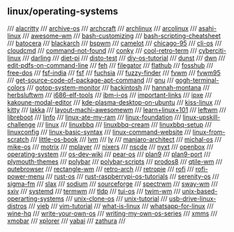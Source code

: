 ## linux/operating-systems

/// [alacritty](https://github.com/alacritty/alacritty)
/// [archive-os](https://archiveos.org/)
/// [archcraft](https://archcraft.io/)
/// [archlinux](https://archlinux.org/)
/// [arcolinux](https://www.arcolinux.info/)
/// [asahi-linux](https://asahilinux.org/)
/// [awesome-wm](https://awesomewm.org/)
/// [bash-customizing](https://phoenixnap.com/kb/change-bash-prompt-linux)
/// [bash-scripting-cheatsheet](https://devhints.io/bash)
/// [batocera](https://batocera.org/)
/// [blackarch](https://blackarch.org/)
/// [bspwm](https://github.com/baskerville/bspwm)
/// [camelot](https://github.com/IngvarX/Camelot)
/// [chicago-95](https://github.com/grassmunk/Chicago95)
/// [cli-os](https://archiveos.org/tag/cli/)
/// [cloudcmd](https://cloudcmd.io/)
/// [command-not-found](https://command-not-found.com/)
/// [conky](https://github.com/brndnmtthws/conky)
/// [cool-retro-term](https://github.com/Swordfish90/cool-retro-term)
/// [cyberciti-linux](https://www.cyberciti.biz/)
/// [darling](https://darlinghq.org/)
/// [diet-pi](https://dietpi.com/)
/// [disto-test](https://distrotest.net/index.php)
/// [diy-os-tutorial](https://github.com/cfenollosa/os-tutorial)
/// [dunst](https://dunst-project.org/)
/// [dwn](https://dwm.suckless.org/)
/// [edit-pdfs-on-command-line](https://opensource.com/article/21/7/qpdf-command-line)
/// [feh](https://feh.finalrewind.org/)
/// [filegator](https://github.com/filegator/filegator)
/// [flathub](https://flathub.org/)
/// [fosshub](https://www.fosshub.com/)
/// [free-dos](http://freedos.org/)
/// [fsf-india](https://fsf.org.in/)
/// [fsf](https://www.fsf.org/)
/// [fuchsia](https://fuchsia.dev/)
/// [fuzzy-finder](https://github.com/junegunn/fzf)
/// [fvwm](https://www.fvwm.org/)
/// [fvwm95](http://fvwm95.sourceforge.net/)
/// [get-source-code-of-package-apt-command](https://www.cyberciti.biz/faq/how-to-get-source-code-of-package-using-the-apt-command-on-debian-or-ubuntu/)
/// [gnu](https://www.gnu.org/)
/// [gogh-terminal-colors](https://mayccoll.github.io/Gogh/)
/// [gotop-system-monitor](https://github.com/xxxserxxx/gotop)
/// [hackintosh](https://hackintosh.com/)
/// [hannah-montana](http://hannahmontana.sourceforge.net/)
/// [herbsluftwm](https://herbstluftwm.org/)
/// [i686-elf-tools](https://github.com/lordmilko/i686-elf-tools)
/// [ibm-i-os](https://en.wikipedia.org/wiki/IBM_i)
/// [important-links](https://www.aktsbot.in/links.html)
/// [ipxe](https://ipxe.org/)
/// [kakoune-modal-editor](https://github.com/mawww/kakoune)
/// [kde-plasma-desktop-on-ubuntu](https://itsfoss.com/install-kde-on-ubuntu/)
/// [kiss-linux](https://k1sslinux.org/)
/// [kitty](https://sw.kovidgoyal.net/kitty/)
/// [lakka](http://www.lakka.tv/)
/// [layout-machi-awesomewm](https://github.com/xinhaoyuan/layout-machi)
/// [learn+linux+101](https://developer.ibm.com/tutorials/l-lpic1-106-1/)
/// [leftwm](https://github.com/leftwm/leftwm)
/// [libreboot](https://libreboot.org/)
/// [linfo](http://www.linfo.org/index.html)
/// [linux-ate-my-ram](https://www.linuxatemyram.com/)
/// [linux-foundation](https://www.linuxfoundation.org/)
/// [linux-upskill-challenge](https://www.i-programmer.info/news/126-os/14721-the-linux-upskill-challenge.html)
/// [linux](https://www.linux.org/)
/// [linuxbbq](https://linuxbbq.com/)
/// [linuxbbq-cream](https://linuxbbq.com/cream.html)
/// [linuxbbq-setup](https://www.youtube.com/watch?app=desktop&v=oPdwtIPDDpA)
/// [linuxconfig](https://linuxconfig.org/)
/// [linux-basic-syntax](https://linuxconfig.org/tutorial-on-how-to-write-basic-udev-rules-in-linux)
/// [linux-command-website](http://linuxcommand.org/index.php)
/// [linux-from-scratch](http://www.linuxfromscratch.org/lfs/)
/// [little-os-book](https://littleosbook.github.io/)
/// [lvm](https://edumotivation.com/what-is-lvm-logical-volume-manager/)
/// [ly](https://github.com/nullgemm/ly)
/// [manjaro-architect](https://wiki.manjaro.org/index.php/Installation_with_Manjaro_Architect)
/// [michal-os](https://sourceforge.net/projects/michalos/)
/// [mike-os](http://mikeos.sourceforge.net/)
/// [motrix](https://github.com/agalwood/Motrix)
/// [mplayer](http://www.mplayerhq.hu/design7/news.html)
/// [nixers](https://nixers.net/)
/// [nscde](https://github.com/NsCDE/NsCDE)
/// [nyxt](https://github.com/atlas-engineer/nyxt)
/// [openbox](http://openbox.org/wiki/Main_Page)
/// [operating-system](https://www.operating-system.org/index.html)
/// [os-dev-wiki](https://wiki.osdev.org/Main_Page)
/// [pear-os](https://pearos.xyz/)
/// [plan9](https://9p.io/plan9/)
/// [plan9-port](https://9fans.github.io/plan9port/)
/// [plymouth-themes](https://github.com/adi1090x/plymouth-themes)
/// [polybar](https://github.com/polybar/polybar)
/// [polybar-scripts](https://awesomeopensource.com/project/polybar/polybar-scripts)
/// [prodos8](https://prodos8.com/)
/// [qtile-wm](http://www.qtile.org/)
/// [qutebrowser](https://www.qutebrowser.org/)
/// [rectangle-wm](https://github.com/rxhanson/Rectangle)
/// [retro-arch](https://www.retroarch.com/)
/// [retropie](https://retropie.org.uk/)
/// [rofi](https://github.com/davatorium/rofi)
/// [rofi-power-menu](https://github.com/jluttine/rofi-power-menu)
/// [rust-os](https://os.phil-opp.com/)
/// [rust-raspberrypi-os-tutorials](https://github.com/sachaos/rust-raspberrypi-OS-tutorials)
/// [serenity-os](https://github.com/SerenityOS/serenity)
/// [sigma-fm](https://github.com/aleksey-hoffman/sigma-file-manager)
/// [slax](https://www.slax.org/)
/// [sodium](https://github.com/Sweets/sodium)
/// [sourceforge](https://sourceforge.net/)
/// [spectrwm](https://github.com/conformal/spectrwm)
/// [sway-wm](https://swaywm.org/)
/// [sxiv](https://github.com/muennich/sxiv)
/// [systemd](https://systemd.io/)
/// [termwm](https://gitlab.com/jD91mZM2/termwm)
/// [tldp](https://tldp.org/)
/// [tui-os](https://archiveos.org/tag/tui/)
/// [twim-wm](https://github.com/cosmos72/twin)
/// [unix-based-operarting-systems](https://www.ubuntupit.com/unix-based-operating-systems/)
/// [unix-clone-os](http://www.jamesmolloy.co.uk/tutorial_html/index.html)
/// [unix-tutorial](https://www.tutorialspoint.com/unix/index.htm)
/// [usb-drive-linux-distros](https://opensource.com/article/21/4/usb-drive-linux-distro)
/// [vieb](https://vieb.dev/)
/// [vim-tutorial](https://linuxconfig.org/vim-tutorial)
/// [what-is-linux](https://www.linux.com/what-is-linux/)
/// [whatsapp-for-linux](https://github.com/eneshecan/whatsapp-for-linux)
/// [wine-hq](https://www.winehq.org/)
/// [write-your-own-os](http://mikeos.sourceforge.net/write-your-own-os.html)
/// [writing-my-own-os-series](https://dev.to/frosnerd/series/9585)
/// [xmms](https://www.xmms.org/)
/// [xmobar](https://github.com/jaor/xmobar)
/// [xplorer](https://github.com/kimlimjustin/xplorer)
/// [yabai](https://github.com/koekeishiya/yabai)
/// [zathura](https://pwmt.org/projects/zathura/)
///

